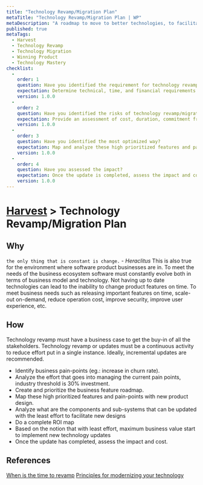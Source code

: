 ```yaml
---
title: "Technology Revamp/Migration Plan"
metaTitle: "Technology Revamp/Migration Plan | WP"
metaDescription: "A roadmap to move to better technologies, to facilitate a rapid response process, while boosting security, availability, performance, and agility."
published: true
metaTags:
  - Harvest
  - Technology Revamp
  - Technology Migration
  - Winning Product
  - Technology Mastery
checklist:
  -
    order: 1
    question: Have you identified the requirement for technology revamp/migration? 
    expectation: Determine technical, time, and financial requirements.
    version: 1.0.0
  -
    order: 2
    question: Have you identified the risks of technology revamp/migration? 
    expectation: Provide an assessment of cost, duration, commitment from stakeholders, privacy-related risks.
    version: 1.0.0
  -
    order: 3
    question: Have you identified the most optimized way? 
    expectation: Map and analyze these high prioritized features and pain-points with new product design.
    version: 1.0.0
  -
    order: 4
    question: Have you assessed the impact? 
    expectation: Once the update is completed, assess the impact and cost.
    version: 1.0.0
---
```

# [Harvest](../7-harvest.md) > Technology Revamp/Migration Plan

## Why

`the only thing that is constant is change.` - _Heraclitus_
This is also true for the environment where software product businesses are in. To meet the needs of the business ecosystem software must constantly evolve both in terms of business model and technology. Not having up to date technologies can lead to the inability to change product features on time. To meet business needs such as releasing important features on time, scale-out on-demand, reduce operation cost, improve security, improve user experience, etc.

## How

Technology revamp must have a business case to get the buy-in of all the stakeholders. Technology revamp or updates must be a continuous activity to reduce effort put in a single instance. Ideally, incremental updates are recommended.

- Identify business pain-points (eg.: increase in churn rate).
- Analyze the effort that goes into managing the current pain points, industry threshold is 30% investment.
- Create and prioritize the business feature roadmap.
- Map these high prioritized features and pain-points with new product design.
- Analyze what are the components and sub-systems that can be updated with the least effort to facilitate new designs
- Do a complete ROI map
- Based on the notion that with least effort, maximum business value start to implement new technology updates
- Once the update has completed, assess the impact and cost.


## References

[When is the time to revamp](https://www.forbes.com/sites/forbestechcouncil/2018/08/14/when-is-the-right-time-to-revamp-important-software/#27abbaa15d85)
[Principles for modernizing your technology](https://www.strategy-business.com/article/10-Principles-for-Modernizing-Your-Companys-Technology?gko=6ff05)
